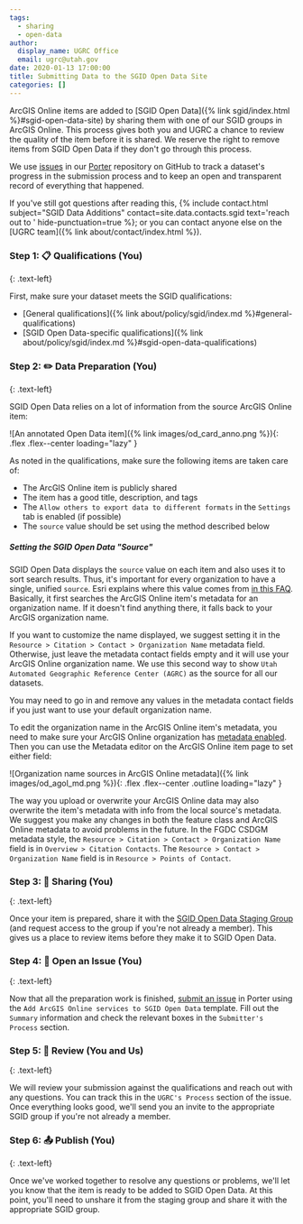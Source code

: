 ```yaml
---
tags:
  - sharing
  - open-data
author:
  display_name: UGRC Office
  email: ugrc@utah.gov
date: 2020-01-13 17:00:00
title: Submitting Data to the SGID Open Data Site
categories: []
---
```


ArcGIS Online items are added to [SGID Open Data]({% link sgid/index.html %}#sgid-open-data-site) by sharing them with one of our SGID groups in ArcGIS Online. This process gives both you and UGRC a chance to review the quality of the item before it is shared. We reserve the right to remove items from SGID Open Data if they don't go through this process.

We use [issues](https://guides.github.com/features/issues/) in our [Porter](https://github.com/agrc/porter/issues) repository on GitHub to track a dataset's progress in the submission process and to keep an open and transparent record of everything that happened.

<!-- If you've never used GitHub issues before, click here to watch a short tutorial (TBA) about creating an issue. -->

If you've still got questions after reading this, {% include contact.html subject="SGID Data Additions" contact=site.data.contacts.sgid text='reach out to ' hide-punctuation=true %}; or you can contact anyone else on the [UGRC team]({% link about/contact/index.html %}).

### Step 1: 📋 Qualifications (You)
{: .text-left}

First, make sure your dataset meets the SGID qualifications:

- [General qualifications]({% link about/policy/sgid/index.md %}#general-qualifications)
- [SGID Open Data-specific qualifications]({% link about/policy/sgid/index.md %}#sgid-open-data-qualifications)

### Step 2: ✏️ Data Preparation (You)
{: .text-left}

SGID Open Data relies on a lot of information from the source ArcGIS Online item:

![An annotated Open Data item]({% link images/od_card_anno.png %}){: .flex .flex--center loading="lazy" }

As noted in the qualifications, make sure the following items are taken care of:

- The ArcGIS Online item is publicly shared
- The item has a good title, description, and tags
- The `Allow others to export data to different formats` in the `Settings` tab is enabled (if possible)
- The `source` value should be set using the method described below

##### Setting the SGID Open Data "Source"

SGID Open Data displays the `source` value on each item and also uses it to sort search results. Thus, it's important for every organization to have a single, unified `source`. Esri explains where this value comes from [in this FAQ](https://doc.arcgis.com/en/hub/get-started/frequently-asked-questions.htm#GUID-9843B713-46D2-4938-A961-EC0CD81AE410). Basically, it first searches the ArcGIS Online item's metadata for an organization name. If it doesn't find anything there, it falls back to your ArcGIS organization name.

If you want to customize the name displayed, we suggest setting it in the `Resource > Citation > Contact > Organization Name` metadata field. Otherwise, just leave the metadata contact fields empty and it will use your ArcGIS Online organization name. We use this second way to show `Utah Automated Geographic Reference Center (AGRC)` as the source for all our datasets.

You may need to go in and remove any values in the metadata contact fields if you just want to use your default organization name.

To edit the organization name in the ArcGIS Online item's metadata, you need to make sure your ArcGIS Online organization has [metadata enabled](https://doc.arcgis.com/en/arcgis-online/administer/configure-details.htm#ESRI_SECTION1_7FE1F060E03046E692BB36E5F6E3B2AE). Then you can use the Metadata editor on the ArcGIS Online item page to set either field:

![Organization name sources in ArcGIS Online metadata]({% link images/od_agol_md.png %}){: .flex .flex--center .outline loading="lazy" }

The way you upload or overwrite your ArcGIS Online data may also overwrite the item's metadata with info from the local source's metadata. We suggest you make any changes in both the feature class and ArcGIS Online metadata to avoid problems in the future. In the FGDC CSDGM metadata style, the `Resource > Citation > Contact > Organization Name` field is in `Overview > Citation Contacts`. The `Resource > Contact > Organization Name` field is in `Resource > Points of Contact`.

### Step 3: 💠 Sharing (You)
{: .text-left}

Once your item is prepared, share it with the [SGID Open Data Staging Group](https://utah.maps.arcgis.com/home/group.html?id=3d3bd0d238f24f45b2c4b84f1015a317#overview) (and request access to the group if you're not already a member). This gives us a place to review items before they make it to SGID Open Data.

### Step 4: 📂 Open an Issue (You)
{: .text-left}

Now that all the preparation work is finished, [submit an issue](https://github.com/agrc/porter/issues/new/choose) in Porter using the `Add ArcGIS Online services to SGID Open Data` template. Fill out the `Summary` information and check the relevant boxes in the `Submitter's Process` section.

### Step 5: 🔎 Review (You and Us)
{: .text-left}

We will review your submission against the qualifications and reach out with any questions. You can track this in the `UGRC's Process` section of the issue. Once everything looks good, we'll send you an invite to the appropriate SGID group if you're not already a member.

### Step 6: 📤 Publish (You)
{: .text-left}

Once we've worked together to resolve any questions or problems, we'll let you know that the item is ready to be added to SGID Open Data. At this point, you'll need to unshare it from the staging group and share it with the appropriate SGID group.
